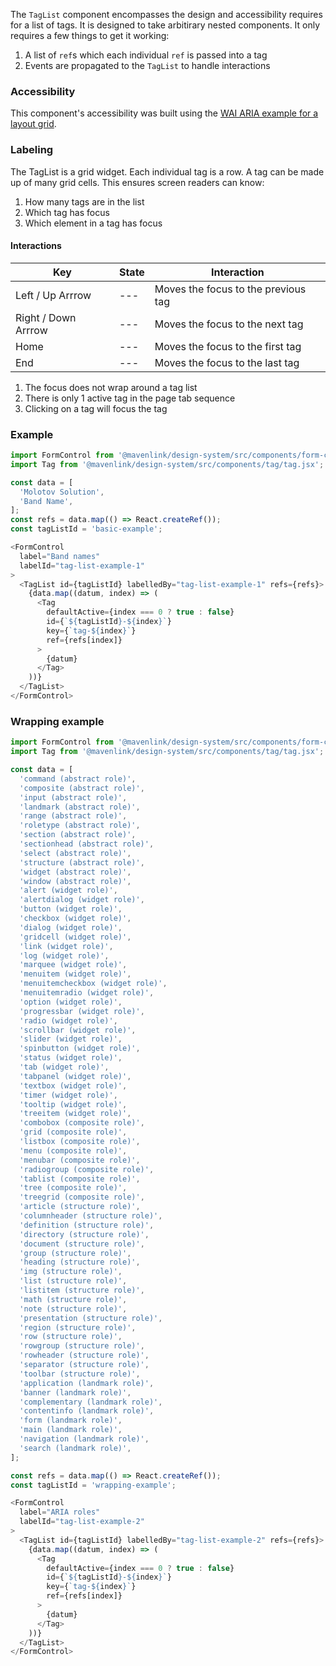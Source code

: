 The `TagList` component encompasses the design and accessibility requires for a list of tags.
It is designed to take arbitirary nested components.
It only requires a few things to get it working:

1. A list of `ref`s which each individual `ref` is passed into a tag
1. Events are propagated to the `TagList` to handle interactions

### Accessibility

This component's accessibility was built using the [WAI ARIA example for a layout grid](https://www.w3.org/TR/wai-aria-practices-1.1/examples/grid/LayoutGrids.html#ex2_label).

### Labeling

The TagList is a grid widget.
Each individual tag is a row.
A tag can be made up of many grid cells.
This ensures screen readers can know:

1. How many tags are in the list
1. Which tag has focus
1. Which element in a tag has focus

#### Interactions

| Key | State | Interaction |
| --- | --- | --- |
| Left / Up Arrrow | --- | Moves the focus to the previous tag |
| Right / Down Arrrow | --- | Moves the focus to the next tag |
| Home | --- | Moves the focus to the first tag |
| End | --- | Moves the focus to the last tag |

1. The focus does not wrap around a tag list
1. There is only 1 active tag in the page tab sequence
1. Clicking on a tag will focus the tag

### Example

```js
import FormControl from '@mavenlink/design-system/src/components/form-control/form-control.jsx';
import Tag from '@mavenlink/design-system/src/components/tag/tag.jsx';

const data = [
  'Molotov Solution',
  'Band Name',
];
const refs = data.map(() => React.createRef());
const tagListId = 'basic-example';

<FormControl
  label="Band names"
  labelId="tag-list-example-1"
>
  <TagList id={tagListId} labelledBy="tag-list-example-1" refs={refs}>
    {data.map((datum, index) => (
      <Tag
        defaultActive={index === 0 ? true : false}
        id={`${tagListId}-${index}`}
        key={`tag-${index}`}
        ref={refs[index]}
      >
        {datum}
      </Tag>
    ))}
  </TagList>
</FormControl>
```

### Wrapping example

```js
import FormControl from '@mavenlink/design-system/src/components/form-control/form-control.jsx';
import Tag from '@mavenlink/design-system/src/components/tag/tag.jsx';

const data = [
  'command (abstract role)',
  'composite (abstract role)',
  'input (abstract role)',
  'landmark (abstract role)',
  'range (abstract role)',
  'roletype (abstract role)',
  'section (abstract role)',
  'sectionhead (abstract role)',
  'select (abstract role)',
  'structure (abstract role)',
  'widget (abstract role)',
  'window (abstract role)',
  'alert (widget role)',
  'alertdialog (widget role)',
  'button (widget role)',
  'checkbox (widget role)',
  'dialog (widget role)',
  'gridcell (widget role)',
  'link (widget role)',
  'log (widget role)',
  'marquee (widget role)',
  'menuitem (widget role)',
  'menuitemcheckbox (widget role)',
  'menuitemradio (widget role)',
  'option (widget role)',
  'progressbar (widget role)',
  'radio (widget role)',
  'scrollbar (widget role)',
  'slider (widget role)',
  'spinbutton (widget role)',
  'status (widget role)',
  'tab (widget role)',
  'tabpanel (widget role)',
  'textbox (widget role)',
  'timer (widget role)',
  'tooltip (widget role)',
  'treeitem (widget role)',
  'combobox (composite role)',
  'grid (composite role)',
  'listbox (composite role)',
  'menu (composite role)',
  'menubar (composite role)',
  'radiogroup (composite role)',
  'tablist (composite role)',
  'tree (composite role)',
  'treegrid (composite role)',
  'article (structure role)',
  'columnheader (structure role)',
  'definition (structure role)',
  'directory (structure role)',
  'document (structure role)',
  'group (structure role)',
  'heading (structure role)',
  'img (structure role)',
  'list (structure role)',
  'listitem (structure role)',
  'math (structure role)',
  'note (structure role)',
  'presentation (structure role)',
  'region (structure role)',
  'row (structure role)',
  'rowgroup (structure role)',
  'rowheader (structure role)',
  'separator (structure role)',
  'toolbar (structure role)',
  'application (landmark role)',
  'banner (landmark role)',
  'complementary (landmark role)',
  'contentinfo (landmark role)',
  'form (landmark role)',
  'main (landmark role)',
  'navigation (landmark role)',
  'search (landmark role)',
];

const refs = data.map(() => React.createRef());
const tagListId = 'wrapping-example';

<FormControl
  label="ARIA roles"
  labelId="tag-list-example-2"
>
  <TagList id={tagListId} labelledBy="tag-list-example-2" refs={refs}>
    {data.map((datum, index) => (
      <Tag
        defaultActive={index === 0 ? true : false}
        id={`${tagListId}-${index}`}
        key={`tag-${index}`}
        ref={refs[index]}
      >
        {datum}
      </Tag>
    ))}
  </TagList>
</FormControl>
```
